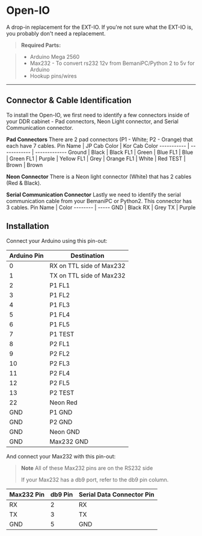 Open-IO
=======


A drop-in replacement for the EXT-IO. If you're not sure what the EXT-IO is, you probably don't need a replacement.

> **Required Parts:**

> - Arduino Mega 2560
> - Max232 - To convert rs232 12v from BemaniPC/Python 2 to 5v for Arduino
> - Hookup pins/wires

---

Connector & Cable Identification
------------

To install the Open-IO, we first need to identify a few connectors inside of your DDR cabinet - Pad connectors, Neon Light connector, and Serial Communication connector.

**Pad Connectors**
There are 2 pad connectors (P1 - White; P2 - Orange) that each have 7 cables.
Pin Name    | JP Cab Color | Kor Cab Color
----------- | ------------ | -------------
Ground      | Black        | Black
FL1         | Green        | Blue
FL1         | Blue         | Green
FL1         | Purple       | Yellow
FL1         | Grey         | Orange
FL1         | White        | Red
TEST        | Brown        | Brown

**Neon Connector**
There is a Neon light connector (White) that has 2 cables (Red & Black).

**Serial Communication Connector**
Lastly we need to identify the serial communication cable from your BemaniPC or Python2. This connector has 3 cables.
Pin Name | Color
-------- | -----
GND      | Black
RX       | Grey
TX       | Purple

Installation
---

Connect your Arduino using this pin-out:

Arduino Pin | Destination
----------- | -----------
0           | RX on TTL side of Max232
1           | TX on TTL side of Max232
2           | P1 FL1
3           | P1 FL2
4           | P1 FL3
5           | P1 FL4
6           | P1 FL5
7           | P1 TEST
8           | P2 FL1
9           | P2 FL2
10          | P2 FL3
11          | P2 FL4
12          | P2 FL5
13          | P2 TEST
22          | Neon Red
GND         | P1 GND
GND         | P2 GND
GND         | Neon GND
GND         | Max232 GND

And connect your Max232 with this pin-out:
> **Note**
> All of these Max232 pins are on the RS232 side
> 
> If your Max232 has a db9 port, refer to the db9 pin column.

Max232 Pin | db9 Pin | Serial Data Connector Pin
---------- | ------- | -------------------------
RX         | 2       | RX
TX         | 3       | TX
GND        | 5       | GND
